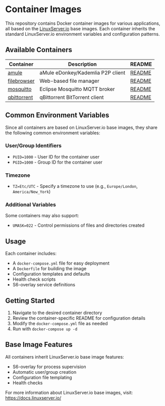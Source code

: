 # Container Images

This repository contains Docker container images for various applications, all based on the [LinuxServer.io](https://www.linuxserver.io/) base images. Each container inherits the standard LinuxServer.io environment variables and configuration patterns.

## Available Containers

| Container | Description | README |
|-----------|-------------|---------|
| [amule](amule) | aMule eDonkey/Kademlia P2P client | [README](amule/README.md) |
| [filebrowser](filebrowser) | Web-based file manager | [README](filebrowser/README.md) |
| [mosquitto](mosquitto) | Eclipse Mosquitto MQTT broker | [README](mosquitto/README.md) |
| [qbittorrent](qbittorrent) | qBittorrent BitTorrent client | [README](qbittorrent/README.md) |

## Common Environment Variables

Since all containers are based on LinuxServer.io base images, they share the following common environment variables:

### User/Group Identifiers
- `PUID=1000` - User ID for the container user
- `PGID=1000` - Group ID for the container user

### Timezone
- `TZ=Etc/UTC` - Specify a timezone to use (e.g., `Europe/London`, `America/New_York`)

### Additional Variables
Some containers may also support:
- `UMASK=022` - Control permissions of files and directories created

## Usage

Each container includes:
- A `docker-compose.yml` file for easy deployment
- A `Dockerfile` for building the image
- Configuration templates and defaults
- Health check scripts
- S6-overlay service definitions

## Getting Started

1. Navigate to the desired container directory
2. Review the container-specific README for configuration details
3. Modify the `docker-compose.yml` file as needed
4. Run with `docker-compose up -d`

## Base Image Features

All containers inherit LinuxServer.io base image features:
- S6-overlay for process supervision
- Automatic user/group creation
- Configuration file templating
- Health checks

For more information about LinuxServer.io base images, visit: https://docs.linuxserver.io/